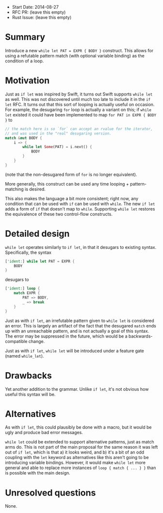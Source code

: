 - Start Date: 2014-08-27
- RFC PR: (leave this empty)
- Rust Issue: (leave this empty)

# Summary

Introduce a new `while let PAT = EXPR { BODY }` construct. This allows for using a refutable pattern
match (with optional variable binding) as the condition of a loop.

# Motivation

Just as `if let` was inspired by Swift, it turns out Swift supports `while let` as well. This was
not discovered until much too late to include it in the `if let` RFC. It turns out that this sort of
looping is actually useful on occasion. For example, the desugaring `for` loop is actually a variant
on this; if `while let` existed it could have been implemented to map `for PAT in EXPR { BODY }` to

```rust
// the match here is so `for` can accept an rvalue for the iterator,
// and was used in the "real" desugaring version.
match &mut BODY {
    i => {
        while let Some(PAT) = i.next() {
            BODY
        }
    }
}
```

(note that the non-desugared form of `for` is no longer equivalent).

More generally, this construct can be used any time looping + pattern-matching is desired.

This also makes the language a bit more consistent; right now, any condition that can be used with
`if` can be used with `while`. The new `if let` adds a form of `if` that doesn't map to `while`.
Supporting `while let` restores the equivalence of these two control-flow constructs.

# Detailed design

`while let` operates similarly to `if let`, in that it desugars to existing syntax. Specifically,
the syntax

```rust
['ident:] while let PAT = EXPR {
    BODY
}
```

desugars to

```rust
['ident:] loop {
    match EXPR {
        PAT => BODY,
        _ => break
    }
}
```

Just as with `if let`, an irrefutable pattern given to `while let` is considered an error. This is
largely an artifact of the fact that the desugared `match` ends up with an unreachable pattern,
and is not actually a goal of this syntax. The error may be suppressed in the future, which would be
a backwards-compatible change.

Just as with `if let`, `while let` will be introduced under a feature gate (named `while_let`).

# Drawbacks

Yet another addition to the grammar. Unlike `if let`, it's not obvious how useful this syntax will
be.

# Alternatives

As with `if let`, this could plausibly be done with a macro, but it would be ugly and produce bad
error messages.

`while let` could be extended to support alternative patterns, just as match arms do. This is not
part of the main proposal for the same reason it was left out of `if let`, which is that a) it looks
weird, and b) it's a bit of an odd coupling with the `let` keyword as alternatives like this aren't
going to be introducing variable bindings. However, it would make `while let` more general and able
to replace more instances of `loop { match { ... } }` than is possible with the main design.

# Unresolved questions

None.
